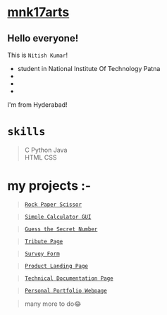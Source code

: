 # [mnk17arts](https://github.com/mnk17arts/mnk17arts)
## Hello everyone!
 This is `Nitish Kumar`!
 * student in National Institute Of Technology Patna
 * 
 *
 *
 I'm from Hyderabad! 
 
#  `skills`
 > C 
 > Python 
 > Java  
 > HTML 
 > CSS

# **my projects** :- 

 > [`Rock Paper Scissor`](https://github.com/mnk17arts/Rock-Paper-Scissor)
   
 > [`Simple Calculator GUI`](https://github.com/mnk17arts/Simple-Calculator-GUI)
  
 > [`Guess the Secret Number`](https://github.com/mnk17arts/Guess-The-Secret-Number)

> [`Tribute Page`](https://codepen.io/mnk17arts/full/abpNaMJ)

> [`Survey Form`](https://codepen.io/mnk17arts/full/ExZKGZj)

> [`Product Landing Page`](https://codepen.io/mnk17arts/full/JjEKNJO)

> [`Technical Documentation Page`](https://codepen.io/mnk17arts/full/ZELKLqQ)

> [`Personal Portfolio Webpage`](https://codepen.io/mnk17arts/full/wvgdqya)

> many more to do😂
